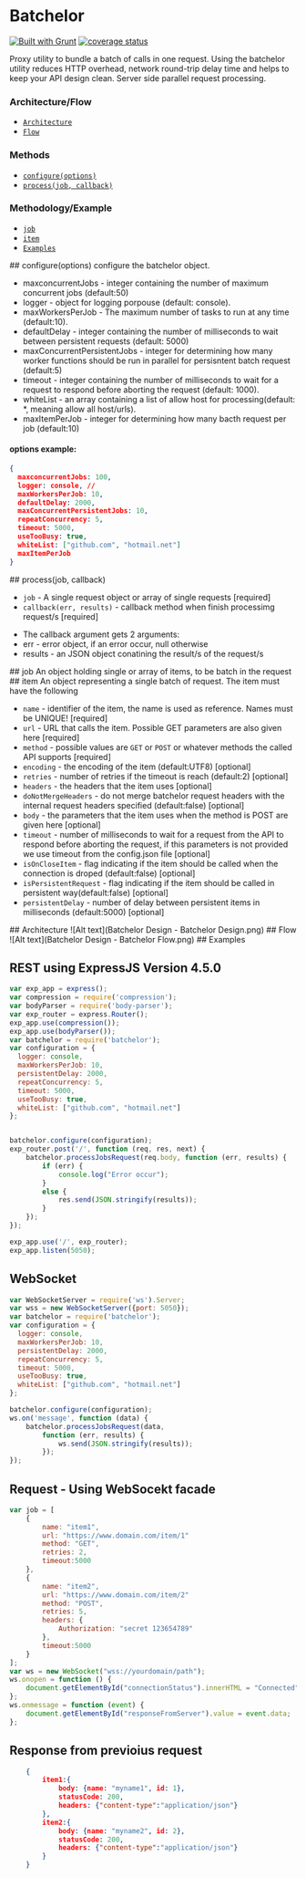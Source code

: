Batchelor
===================
[![Built with Grunt](https://cdn.gruntjs.com/builtwith.png)](http://gruntjs.com/)
[![coverage status](http://img.shields.io/badge/local%20coverage-93%25-green.svg)](http://img.shields.io/badge/local%20coverage-93%25-green.svg)

Proxy utility to bundle a batch of calls in one request.
Using the batchelor utility reduces HTTP overhead, network round-trip delay time and helps to keep your API design clean.
Server side parallel request processing.

### Architecture/Flow
* [`Architecture`](#Architecture)
* [`Flow`](#Flow)

### Methods
* [`configure(options)`](#configure)
* [`process(job, callback)`](#process)

### Methodology/Example

* [`job`](#job)
* [`item`](#item)
* [`Examples`](#Examples)


<a name="configure" />
## configure(options)
configure the batchelor object.

* maxconcurrentJobs - integer containing the number of maximum concurrent jobs (default:50)
* logger - object for logging porpouse (default: console).
* maxWorkersPerJob - The maximum number of tasks to run at any time (default:10).
* defaultDelay - integer containing the number of milliseconds to wait between persistent requests (default: 5000)
* maxConcurrentPersistentJobs - integer for determining how many worker functions should be run in parallel for persisntent batch request (default:5)
* timeout - integer containing the number of milliseconds to wait for a request to respond before aborting the request (default: 1000).
* whiteList - an array containing a list of allow host for processing(default: *, meaning allow all host/urls).
* maxItemPerJob - integer for determining how many bacth request per job (default:10)

#### options  example:
```json
{
  maxconcurrentJobs: 100,
  logger: console, //
  maxWorkersPerJob: 10,
  defaultDelay: 2000,
  maxConcurrentPersistentJobs: 10,
  repeatConcurrency: 5,
  timeout: 5000,
  useTooBusy: true,
  whiteList: ["github.com", "hotmail.net"]
  maxItemPerJob
}
```

<a name="process" />
## process(job, callback)

* `job` - A single request object or array of  single requests [required]
* `callback(err, results)` - callback method when finish processimg request/s [required]
- The callback argument gets 2 arguments:
- err - error object, if an error occur, null otherwise
- results - an JSON object conatining the result/s of the request/s

<a name="job" />
## job
An object holding single or array of items, to be batch in the request

<a name="item" />
## item
An object representing a single batch of request. The item must have the following

* `name` - identifier of the item, the name is used as reference. Names must be UNIQUE! [required]
* `url` - URL that calls the item. Possible GET parameters are also given here [required]
* `method` - possible values are `GET` or `POST` or whatever methods the called API supports [required]
* `encoding` - the encoding of the item (default:UTF8) [optional]
* `retries` - number of retries if the timeout is reach (default:2) [optional]
* `headers` - the headers that the item uses [optional]
* `doNotMergeHeaders` - do not merge batchelor request headers with the internal request headers specified (default:false) [optional]
* `body` - the parameters that the item uses when the method is POST are given here [optional]
* `timeout` - number of milliseconds to wait for a request from the API to respond before aborting the request, if this parameters is not provided we use timeout from the config.json file [optional]
* `isOnCloseItem` - flag indicating if the item should be called when the connection is droped (default:false) [optional]
* `isPersistentRequest` - flag indicating if the item should be called in persistent way(default:false) [optional]
* `persistentDelay` - number of delay between persistent items in milliseconds (default:5000) [optional]

<a name="Architecture" />
## Architecture
![Alt text](Batchelor Design - Batchelor Design.png)

<a name="Flow" />
## Flow
![Alt text](Batchelor Design - Batchelor Flow.png)

<a name="Examples" />
## Examples

## REST using ExpressJS Version 4.5.0
```javascript
var exp_app = express();
var compression = require('compression');
var bodyParser = require('body-parser');
var exp_router = express.Router();
exp_app.use(compression());
exp_app.use(bodyParser());
var batchelor = require('batchelor');
var configuration = {
  logger: console,
  maxWorkersPerJob: 10,
  persistentDelay: 2000,
  repeatConcurrency: 5,
  timeout: 5000,
  useTooBusy: true,
  whiteList: ["github.com", "hotmail.net"]
};


batchelor.configure(configuration);
exp_router.post('/', function (req, res, next) {
    batchelor.processJobsRequest(req.body, function (err, results) {
        if (err) {
            console.log("Error occur");
        }
        else {
            res.send(JSON.stringify(results));
        }
    });
});

exp_app.use('/', exp_router);
exp_app.listen(5050);
```
## WebSocket
```javascript
var WebSocketServer = require('ws').Server;
var wss = new WebSocketServer({port: 5050});
var batchelor = require('batchelor');
var configuration = {
  logger: console,
  maxWorkersPerJob: 10,
  persistentDelay: 2000,
  repeatConcurrency: 5,
  timeout: 5000,
  useTooBusy: true,
  whiteList: ["github.com", "hotmail.net"]
};

batchelor.configure(configuration);
ws.on('message', function (data) {
    batchelor.processJobsRequest(data,
        function (err, results) {
            ws.send(JSON.stringify(results));
        });
});
```
## Request - Using WebSocekt facade
```javascript
var job = [
    {
        name: "item1",
        url: "https://www.domain.com/item/1"
        method: "GET",
        retries: 2,
        timeout:5000
    },
    {
        name: "item2",
        url: "https://www.domain.com/item/2"
        method: "POST",
        retries: 5,
        headers: {
            Authorization: "secret 123654789"
        },
        timeout:5000
    }
];
var ws = new WebSocket("wss://yourdomain/path");
ws.onopen = function () {
    document.getElementById("connectionStatus").innerHTML = "Connected";
};
ws.onmessage = function (event) {
    document.getElementById("responseFromServer").value = event.data;
};
```

## Response from previoius request
```json
    {
        item1:{
            body: {name: "myname1", id: 1},
            statusCode: 200,
            headers: {"content-type":"application/json"}
        },
        item2:{
            body: {name: "myname2", id: 2},
            statusCode: 200,
            headers: {"content-type":"application/json"}
        }
    }
```
